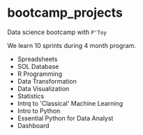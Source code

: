 # bootcamp_projects
Data science bootcamp with ` P'Toy `

We learn 10 sprints during 4 month program.
- Spreadsheets
- SOL Database
- R Programming
- Data Transformation
- Data Visualization
- Statistics
- Intrq to 'Classical' Machine Learning
- Intro to Python
- Essential Python for Data Analyst
- Dashboard
